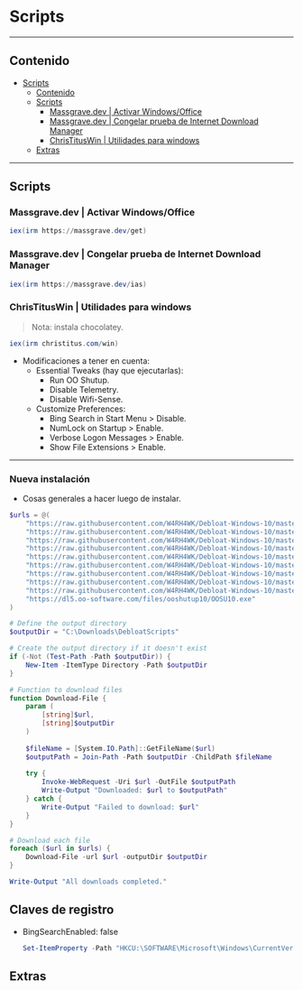 # Scripts

---

## Contenido

- [Scripts](#scripts)
  - [Contenido](#contenido)
  - [Scripts](#scripts-1)
    - [Massgrave.dev | Activar Windows/Office](#massgravedev--activar-windowsoffice)
    - [Massgrave.dev | Congelar prueba de Internet Download Manager](#massgravedev--congelar-prueba-de-internet-download-manager)
    - [ChrisTitusWin | Utilidades para windows](#christituswin--utilidades-para-windows)
  - [Extras](#extras)

---

## Scripts

### Massgrave.dev | Activar Windows/Office

```powershell
iex(irm https://massgrave.dev/get)
```

### Massgrave.dev | Congelar prueba de Internet Download Manager

```powershell
iex(irm https://massgrave.dev/ias)
```

### ChrisTitusWin | Utilidades para windows

> Nota: instala chocolatey.

```powershell
iex(irm christitus.com/win)
```

- Modificaciones a tener en cuenta:
  - Essential Tweaks (hay que ejecutarlas):
    - Run OO Shutup.
    - Disable Telemetry.
    - Disable Wifi-Sense.
  - Customize Preferences:
    - Bing Search in Start Menu > Disable.
    - NumLock on Startup > Enable.
    - Verbose Logon Messages > Enable.
    - Show File Extensions > Enable.

---

### Nueva instalación

- Cosas generales a hacer luego de instalar.

```powershell
$urls = @(
    "https://raw.githubusercontent.com/W4RH4WK/Debloat-Windows-10/master/scripts/remove-onedrive.ps1",
    "https://raw.githubusercontent.com/W4RH4WK/Debloat-Windows-10/master/scripts/remove-default-apps.ps1",
    "https://raw.githubusercontent.com/W4RH4WK/Debloat-Windows-10/master/scripts/optimize-windows-update.ps1",
    "https://raw.githubusercontent.com/W4RH4WK/Debloat-Windows-10/master/scripts/fix-privacy-settings.ps1",
    "https://raw.githubusercontent.com/W4RH4WK/Debloat-Windows-10/master/scripts/block-telemetry.ps1",
    "https://raw.githubusercontent.com/W4RH4WK/Debloat-Windows-10/master/utils/disable-edge-prelaunch.reg",
    "https://raw.githubusercontent.com/W4RH4WK/Debloat-Windows-10/master/utils/enable-god-mode.ps1",
    "https://raw.githubusercontent.com/W4RH4WK/Debloat-Windows-10/master/utils/enable-photo-viewer.reg",
    "https://raw.githubusercontent.com/W4RH4WK/Debloat-Windows-10/master/utils/lower-ram-usage.reg",
    "https://dl5.oo-software.com/files/ooshutup10/OOSU10.exe"
)

# Define the output directory
$outputDir = "C:\Downloads\DebloatScripts"

# Create the output directory if it doesn't exist
if (-Not (Test-Path -Path $outputDir)) {
    New-Item -ItemType Directory -Path $outputDir
}

# Function to download files
function Download-File {
    param (
        [string]$url,
        [string]$outputDir
    )
    
    $fileName = [System.IO.Path]::GetFileName($url)
    $outputPath = Join-Path -Path $outputDir -ChildPath $fileName
    
    try {
        Invoke-WebRequest -Uri $url -OutFile $outputPath
        Write-Output "Downloaded: $url to $outputPath"
    } catch {
        Write-Output "Failed to download: $url"
    }
}

# Download each file
foreach ($url in $urls) {
    Download-File -url $url -outputDir $outputDir
}

Write-Output "All downloads completed."
```

## Claves de registro

- BingSearchEnabled: false

    ```powershell
    Set-ItemProperty -Path "HKCU:\SOFTWARE\Microsoft\Windows\CurrentVersion\Search" -Name "BingSearchEnabled" -Value 0 -Type DWord
    ```

## Extras
